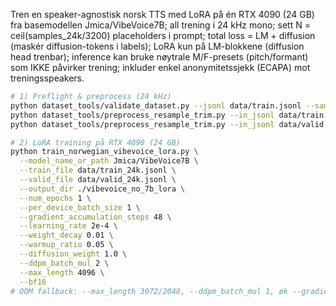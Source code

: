 Tren en speaker-agnostisk norsk TTS med LoRA på én RTX 4090 (24 GB) fra basemodellen Jmica/VibeVoice7B; all trening i 24 kHz mono; sett N = ceil(samples_24k/3200) placeholders i prompt; total loss = LM + diffusion (maskér diffusion-tokens i labels); LoRA kun på LM-blokkene (diffusion head trenbar); inference kan bruke nøytrale M/F-presets (pitch/formant) som IKKE påvirker trening; inkluder enkel anonymitetssjekk (ECAPA) mot treningsspeakers.

```bash
# 1) Preflight & preprocess (24 kHz)
python dataset_tools/validate_dataset.py --jsonl data/train.jsonl --sample 50
python dataset_tools/preprocess_resample_trim.py --in_jsonl data/train.jsonl --out_jsonl data/train_24k.jsonl --out_root data_processed --trim_db 30 --normalize
python dataset_tools/preprocess_resample_trim.py --in_jsonl data/valid.jsonl --out_jsonl data/valid_24k.jsonl --out_root data_processed --trim_db 30 --normalize
```

```bash
# 2) LoRA training på RTX 4090 (24 GB)
python train_norwegian_vibevoice_lora.py \
  --model_name_or_path Jmica/VibeVoice7B \
  --train_file data/train_24k.jsonl \
  --valid_file data/valid_24k.jsonl \
  --output_dir ./vibevoice_no_7b_lora \
  --num_epochs 1 \
  --per_device_batch_size 1 \
  --gradient_accumulation_steps 48 \
  --learning_rate 2e-4 \
  --weight_decay 0.01 \
  --warmup_ratio 0.05 \
  --diffusion_weight 1.0 \
  --ddpm_batch_mul 2 \
  --max_length 4096 \
  --bf16
# OOM fallback: --max_length 3072/2048, --ddpm_batch_mul 1, øk --gradient_accumulation_steps
```


